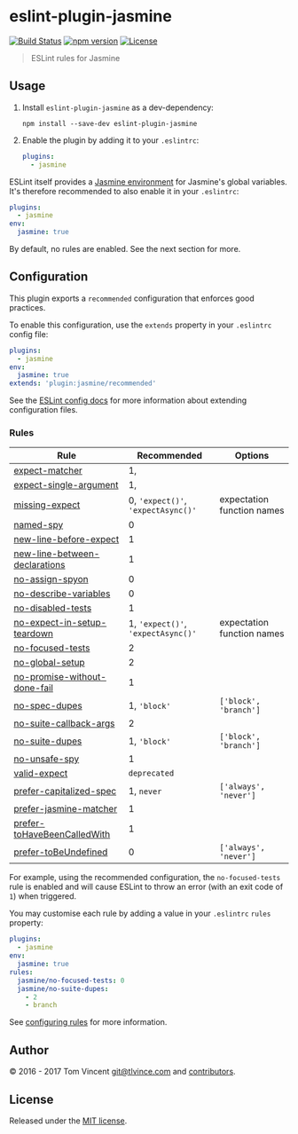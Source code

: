 # eslint-plugin-jasmine

[![Build Status][travis-image]][travis-url]
[![npm version][npm-image]][npm-url]
[![License][license-image]][license-url]

[travis-url]: https://travis-ci.org/tlvince/eslint-plugin-jasmine
[travis-image]: https://img.shields.io/travis/tlvince/eslint-plugin-jasmine.svg
[npm-url]: https://www.npmjs.com/package/eslint-plugin-jasmine
[npm-image]: https://img.shields.io/npm/v/eslint-plugin-jasmine.svg
[license-url]: https://opensource.org/licenses/MIT
[license-image]: https://img.shields.io/npm/l/eslint-plugin-jasmine.svg

> ESLint rules for Jasmine

## Usage

1. Install `eslint-plugin-jasmine` as a dev-dependency:

    ```shell
    npm install --save-dev eslint-plugin-jasmine
    ```

2. Enable the plugin by adding it to your `.eslintrc`:

    ```yaml
    plugins:
      - jasmine
    ```

ESLint itself provides a [Jasmine environment][env] for Jasmine's global
variables. It's therefore recommended to also enable it in your `.eslintrc`:

```yaml
plugins:
  - jasmine
env:
  jasmine: true
```

By default, no rules are enabled. See the next section for more.

[env]: http://eslint.org/docs/user-guide/configuring#specifying-environments

## Configuration

This plugin exports a `recommended` configuration that enforces good practices.

To enable this configuration, use the `extends` property in your `.eslintrc`
config file:

```yaml
plugins:
  - jasmine
env:
  jasmine: true
extends: 'plugin:jasmine/recommended'
```

See the [ESLint config docs][] for more information about extending
configuration files.

[eslint config docs]: http://eslint.org/docs/user-guide/configuring#extending-configuration-files

### Rules

Rule                              | Recommended                        | Options
----                              | -----------                        | -------
[expect-matcher][]                | 1,                                 |
[expect-single-argument][]        | 1,                                 |
[missing-expect][]                | 0, `'expect()'`, `'expectAsync()'` | expectation function names
[named-spy][]                     | 0                                  |
[new-line-before-expect][]        | 1                                  |
[new-line-between-declarations][] | 1                                  |
[no-assign-spyon][]               | 0                                  |
[no-describe-variables][]         | 0                                  |
[no-disabled-tests][]             | 1                                  |
[no-expect-in-setup-teardown][]   | 1, `'expect()'`, `'expectAsync()'` | expectation function names
[no-focused-tests][]              | 2                                  |
[no-global-setup][]               | 2                                  |
[no-promise-without-done-fail][]  | 1                                  |
[no-spec-dupes][]                 | 1, `'block'`                       | `['block', 'branch']`
[no-suite-callback-args][]        | 2                                  |
[no-suite-dupes][]                | 1, `'block'`                       | `['block', 'branch']`
[no-unsafe-spy][]                 | 1                                  |
[valid-expect][]                  | `deprecated`                       |
[prefer-capitalized-spec][]       | 1, `never`                         | `['always', 'never']`
[prefer-jasmine-matcher][]        | 1                                  |
[prefer-toHaveBeenCalledWith][]   | 1                                  |
[prefer-toBeUndefined][]          | 0                                  | `['always', 'never']`


For example, using the recommended configuration, the `no-focused-tests` rule
is enabled and will cause ESLint to throw an error (with an exit code of `1`)
when triggered.

You may customise each rule by adding a value in your `.eslintrc` `rules`
property:

```yaml
plugins:
  - jasmine
env:
  jasmine: true
rules:
  jasmine/no-focused-tests: 0
  jasmine/no-suite-dupes:
    - 2
    - branch
```

See [configuring rules][] for more information.

[expect-matcher]: docs/rules/expect-matcher.md
[expect-single-argument]: docs/rules/expect-single-argument.md
[missing-expect]: docs/rules/missing-expect.md
[named-spy]: docs/rules/named-spy.md
[new-line-before-expect]: docs/rules/new-line-before-expect.md
[new-line-between-declarations]: docs/rules/new-line-between-declarations.md
[no-assign-spyon]: docs/rules/no-assign-spyon.md
[no-describe-variables]: docs/rules/no-describe-variables.md
[no-disabled-tests]: docs/rules/no-disabled-tests.md
[no-expect-in-setup-teardown]: docs/rules/no-expect-in-setup-teardown.md
[no-focused-tests]: docs/rules/no-focused-tests.md
[no-global-setup]: docs/rules/no-global-setup.md
[no-promise-without-done-fail]: docs/rules/no-promise-without-done-fail.md
[no-spec-dupes]: docs/rules/no-spec-dupes.md
[no-suite-callback-args]: docs/rules/no-suite-callback-args.md
[no-suite-dupes]: docs/rules/no-suite-dupes.md
[no-unsafe-spy]: docs/rules/no-unsafe-spy.md
[valid-expect]: docs/rules/valid-expect.md
[prefer-capitalized-spec]: docs/rules/prefer-capitalized-spec.md
[prefer-jasmine-matcher]: docs/rules/prefer-jasmine-matcher.md
[prefer-toHaveBeenCalledWith]: docs/rules/prefer-toHaveBeenCalledWith.md
[prefer-toBeUndefined]: docs/rules/prefer-toBeUndefined.md

[configuring rules]: http://eslint.org/docs/user-guide/configuring#configuring-rules

## Author

© 2016 - 2017 Tom Vincent <git@tlvince.com> and [contributors][].

[contributors]: https://github.com/tlvince/eslint-plugin-jasmine/graphs/contributors

## License

Released under the [MIT license](http://tlvince.mit-license.org).
